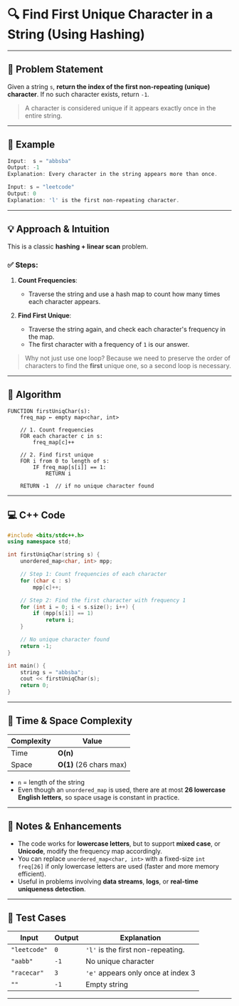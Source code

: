 # 🔍 Find First Unique Character in a String (Using Hashing)

---

## 🧠 Problem Statement

Given a string `s`, **return the index of the first non-repeating (unique) character**. If no such character exists, return `-1`.

> A character is considered unique if it appears exactly once in the entire string.

---

## 🧾 Example

```cpp
Input:  s = "abbsba"
Output: -1
Explanation: Every character in the string appears more than once.

Input: s = "leetcode"
Output: 0
Explanation: 'l' is the first non-repeating character.
```

---

## 💡 Approach & Intuition

This is a classic **hashing + linear scan** problem.

### ✅ Steps:

1. **Count Frequencies**:

   * Traverse the string and use a hash map to count how many times each character appears.
2. **Find First Unique**:

   * Traverse the string again, and check each character's frequency in the map.
   * The first character with a frequency of `1` is our answer.

> Why not just use one loop?
> Because we need to preserve the order of characters to find the **first** unique one, so a second loop is necessary.

---

## 🔁 Algorithm

```text
FUNCTION firstUniqChar(s):
    freq_map ← empty map<char, int>

    // 1. Count frequencies
    FOR each character c in s:
        freq_map[c]++

    // 2. Find first unique
    FOR i from 0 to length of s:
        IF freq_map[s[i]] == 1:
            RETURN i

    RETURN -1  // if no unique character found
```

---

## 💻 C++ Code

```cpp
#include <bits/stdc++.h>
using namespace std;

int firstUniqChar(string s) {
    unordered_map<char, int> mpp;

    // Step 1: Count frequencies of each character
    for (char c : s)
        mpp[c]++;

    // Step 2: Find the first character with frequency 1
    for (int i = 0; i < s.size(); i++) {
        if (mpp[s[i]] == 1)
            return i;
    }

    // No unique character found
    return -1;
}

int main() {
    string s = "abbsba";
    cout << firstUniqChar(s);
    return 0;
}
```

---

## 🧮 Time & Space Complexity

| Complexity | Value                   |
| ---------- | ----------------------- |
| Time       | **O(n)**                |
| Space      | **O(1)** (26 chars max) |

* `n` = length of the string
* Even though an `unordered_map` is used, there are at most **26 lowercase English letters**, so space usage is constant in practice.

---

## 🧠 Notes & Enhancements

* The code works for **lowercase letters**, but to support **mixed case**, or **Unicode**, modify the frequency map accordingly.
* You can replace `unordered_map<char, int>` with a fixed-size `int freq[26]` if only lowercase letters are used (faster and more memory efficient).
* Useful in problems involving **data streams**, **logs**, or **real-time uniqueness detection**.

---

## 🧪 Test Cases

| Input        | Output | Explanation                                |
| ------------ | ------ | ------------------------------------------ |
| `"leetcode"` | `0`    | `'l'` is the first non-repeating. |
| `"aabb"`     | `-1`   | No unique character                        |
| `"racecar"`  | `3`    | `'e'` appears only once at index 3         |
| `""`         | `-1`   | Empty string                               |

---
